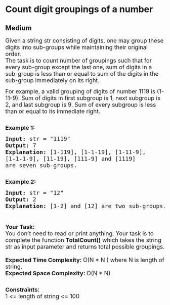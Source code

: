 # Count digit groupings of a number
## Medium 
<div class="problem-statement">
                <p></p><p><span style="font-size:18px">Given a string str consisting of digits, one&nbsp;may group these digits into sub-groups while&nbsp;maintaining their original order.<br>
The task is to count number of groupings such that for every sub-group except the last one, sum of digits in a sub-group is less than or equal to sum of the digits in the sub-group immediately on its right.</span></p>

<p><span style="font-size:18px">For example, a valid grouping of digits of number 1119 is (1-11-9). Sum of digits in first subgroup is 1, next subgroup is 2, and last subgroup is 9. Sum of every subgroup is less than or equal to its immediate right.</span><br>
&nbsp;</p>

<p><span style="font-size:18px"><strong>Example 1:&nbsp;</strong></span></p>

<pre style="position: relative;"><span style="font-size:18px"><strong>Input: </strong>str = "1119"
<strong>Output: </strong>7
<strong>Explanation: </strong></span><span style="font-size:18px">[1-119], [1-1-19], [1-11-9], 
[1-1-1-9], [11-19], [111-9] and [1119] 
are seven sub-groups.</span>
<div class="open_grepper_editor" title="Edit &amp; Save To Grepper"></div></pre>

<p><br>
<span style="font-size:18px"><strong>Example 2:</strong></span></p>

<pre style="position: relative;"><span style="font-size:18px"><strong>Input: </strong>str = "12"
<strong>Output: </strong>2
<strong>Explanation: </strong>[1-2] and [12] are two sub-groups.</span>
<div class="open_grepper_editor" title="Edit &amp; Save To Grepper"></div></pre>

<p>&nbsp;</p>

<p><span style="font-size:18px"><strong>Your Task:</strong><br>
You don't need to read or print anything. Your task is to complete the function&nbsp;<strong>TotalCount()</strong>&nbsp;which takes the string str as input parameter and returns total possible groupings.<br>
<br>
<strong>Expected Time&nbsp;Complexity:&nbsp;</strong>O(N * N ) where N is length of string.<br>
<strong>Expected Space Complexity:&nbsp;</strong>O(N * N)</span><br>
&nbsp;</p>

<p><span style="font-size:18px"><strong>Constraints:</strong><br>
1 &lt;= length of string&nbsp;&lt;= 100</span></p>
 <p></p>
            </div>